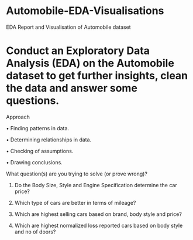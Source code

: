 # Automobile-EDA-Visualisations
EDA Report and Visualisation of Automobile dataset 

# Conduct an Exploratory Data Analysis (EDA) on the Automobile dataset to get further insights, clean the data and answer some questions. 

Approach

•	Finding patterns in data.

•	Determining relationships in data.

•	Checking of assumptions.

•	Drawing conclusions.



What question(s) are you trying to solve (or prove wrong)?

1.	Do the Body Size, Style and Engine Specification determine the car price?

2.	Which type of cars are better in terms of mileage?

3.	Which are highest selling cars based on brand, body style and price?

4.	Which are highest normalized loss reported cars based on body style and no of doors?
